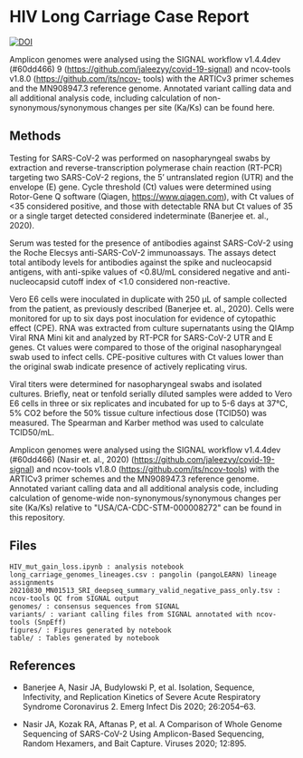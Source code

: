 # HIV Long Carriage Case Report


[![DOI](https://zenodo.org/badge/464699387.svg)](https://zenodo.org/badge/latestdoi/464699387)


Amplicon genomes were analysed using the SIGNAL workflow v1.4.4dev (#60dd466) 9
(https://github.com/jaleezyy/covid-19-signal) and ncov-tools v1.8.0 (https://github.com/jts/ncov-
tools) with the ARTICv3 primer schemes and the MN908947.3 reference genome. Annotated
variant calling data and all additional analysis code, including calculation of non-
synonymous/synonymous changes per site (Ka/Ks) can be found here.

## Methods
Testing for SARS-CoV-2 was performed on nasopharyngeal swabs by extraction and reverse-transcription polymerase chain reaction (RT-PCR) targeting two SARS-CoV-2 regions, the 5’ untranslated region (UTR) and the envelope (E) gene. Cycle threshold (Ct) values were determined using Rotor-Gene Q software (Qiagen, https://www.qiagen.com), with Ct values of <35 considered positive, and those with detectable RNA but Ct values of 35 or a single target detected considered indeterminate (Banerjee et. al., 2020).

Serum was tested for the presence of antibodies against SARS-CoV-2 using the Roche Elecsys anti-SARS-CoV-2 immunoassays. The assays detect total antibody levels for antibodies against the spike and nucleocapsid antigens, with anti-spike values of <0.8U/mL considered negative and anti-nucleocapsid cutoff index of <1.0 considered non-reactive.

Vero E6 cells were inoculated in duplicate with 250 µL of sample collected from the patient, as previously described (Banerjee et. al., 2020). Cells were monitored for up to six days post inoculation for evidence of cytopathic effect (CPE). RNA was extracted from culture supernatants using the QIAmp Viral RNA Mini kit and analyzed by RT-PCR for SARS-CoV-2 UTR and E genes. Ct values were compared to those of the original nasopharyngeal swab used to infect cells. CPE-positive cultures with Ct values lower than the original swab indicate presence of actively replicating virus.

Viral titers were determined for nasopharyngeal swabs and isolated cultures. Briefly, neat or tenfold serially diluted samples were added to Vero E6 cells in three or six replicates and incubated for up to 5-6 days at 37℃, 5% CO2 before the 50% tissue culture infectious dose (TCID50) was measured. The Spearman and Karber method was used to calculate TCID50/mL.

Amplicon genomes were analysed using the SIGNAL workflow v1.4.4dev (#60dd466) (Nasir et. al., 2020) (https://github.com/jaleezyy/covid-19-signal) and ncov-tools v1.8.0 (https://github.com/jts/ncov-tools) with the ARTICv3 primer schemes and the MN908947.3 reference genome. Annotated variant calling data and all additional analysis code, including calculation of genome-wide non-synonymous/synonymous changes per site (Ka/Ks) relative to "USA/CA-CDC-STM-000008272" can be found in this repository.

## Files
    HIV_mut_gain_loss.ipynb : analysis notebook
    long_carriage_genomes_lineages.csv : pangolin (pangoLEARN) lineage assignments
    20210830_MN01513_SRI_deepseq_summary_valid_negative_pass_only.tsv : ncov-tools QC from SIGNAL output
    genomes/ : consensus sequences from SIGNAL
    variants/ : variant calling files from SIGNAL annotated with ncov-tools (SnpEff)
    figures/ : Figures generated by notebook
    table/ : Tables generated by notebook
    
## References

- Banerjee A, Nasir JA, Budylowski P, et al. Isolation, Sequence, Infectivity, and Replication Kinetics of Severe Acute Respiratory Syndrome Coronavirus 2. Emerg Infect Dis 2020; 26:2054–63.
    
- Nasir JA, Kozak RA, Aftanas P, et al. A Comparison of Whole Genome Sequencing of SARS-CoV-2 Using Amplicon-Based Sequencing, Random Hexamers, and Bait Capture. Viruses 2020; 12:895. 

